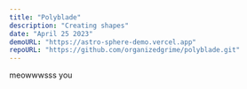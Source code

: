 ```yaml
---
title: "Polyblade"
description: "Creating shapes"
date: "April 25 2023"
demoURL: "https://astro-sphere-demo.vercel.app"
repoURL: "https://github.com/organizedgrime/polyblade.git"
---
```

meowwwsss you
